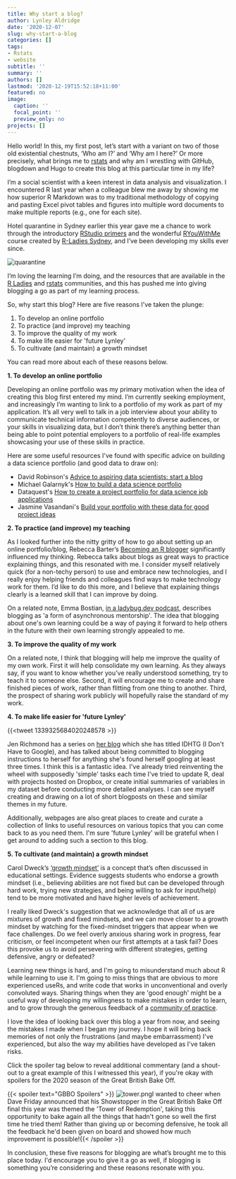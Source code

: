 ```yaml
---
title: Why start a blog?
author: Lynley Aldridge
date: '2020-12-07'
slug: why-start-a-blog
categories: []
tags: 
- Rstats
- website
subtitle: ''
summary: ''
authors: []
lastmod: '2020-12-19T15:52:18+11:00'
featured: no
image:
  caption: ''
  focal_point: ''
  preview_only: no
projects: []
---
```


Hello world!  In this, my first post, let’s start with a variant on two of those old existential chestnuts, ‘Who am I?’ and ‘Why am I here?’ Or more precisely, what brings me to [rstats](https://twitter.com/hashtag/rstats) and why am I wrestling with GitHub, blogdown and Hugo to create this blog at this particular time in my life?

I’m a social scientist with a keen interest in data analysis and visualization. I encountered R last year when a colleague blew me away by showing me how superior R Markdown was to my traditional methodology of copying and pasting Excel pivot tables and figures into multiple word documents to make multiple reports (e.g., one for each site). 

Hotel quarantine in Sydney earlier this year gave me a chance to work through the introductory [RStudio primers](https://rstudio.cloud/learn/primers) and the wonderful [RYouWithMe](https://rladiessydney.org/courses/ryouwithme/) course created by [R-Ladies Sydney](https://rladiessydney.org/), and I’ve been developing my skills ever since.  

![quarantine](/img/quarantine.png)

I’m loving the learning I’m doing, and the resources that are available in the [R Ladies](https://twitter.com/hashtag/RLadies) and [rstats](https://twitter.com/hashtag/rstats) communities, and this has pushed me into giving blogging a go as part of my learning process. 

So, why start this blog? Here are five reasons I've taken the plunge:

1. To develop an online portfolio
2. To practice (and improve) my teaching
3. To improve the quality of my work
4. To make life easier for 'future Lynley'
5. To cultivate (and maintain) a growth mindset

You can read more about each of these reasons below.

**1.	To develop an online portfolio**

Developing an online portfolio was my primary motivation when the idea of creating this blog first entered my mind.  I’m currently seeking employment, and increasingly I’m wanting to link to a portfolio of my work as part of my application. It’s all very well to talk in a job interview about your ability to communicate technical information competently to diverse audiences, or your skills in visualizing data, but I don’t think there’s anything better than being able to point potential employers to a portfolio of real-life examples showcasing your use of these skills in practice.  

Here are some useful resources I've found with specific advice on building a data science portfolio (and good data to draw on):

* David Robinson's [Advice to aspiring data scientists: start a blog](http://varianceexplained.org/r/start-blog/)
* Michael Galarnyk's [How to build a data science portfolio](https://towardsdatascience.com/how-to-build-a-data-science-portfolio-5f566517c79c)
* Dataquest's [How to create a project portfolio for data science job applications](https://www.dataquest.io/blog/career-guide-data-science-projects-portfolio/)
* Jasmine Vasandani's [Build your portfolio with these data for good project ideas](https://towardsdatascience.com/build-your-portfolio-with-these-data-for-good-project-ideas-919254357a66)

**2.	To practice (and improve) my teaching**

As I looked further into the nitty gritty of how to go about setting up an online portfolio/blog, Rebecca Barter’s [Becoming an R blogger](http://www.rebeccabarter.com/blog/2020-02-03_blogger/) significantly influenced my thinking. Rebecca talks about blogs as great ways to practice explaining things, and this resonated with me. I consider myself relatively quick (for a non-techy person) to use and embrace new technologies, and I really enjoy helping friends and colleagues find ways to make technology work for them.  I’d like to do this more, and I believe that explaining things clearly is a learned skill that I can improve by doing. 

On a related note, Emma Bostian, [in a ladybug.dev podcast](https://github.com/ladybug-podcast/ladybug-website/blob/master/transcripts/03-blogging-101.md), describes blogging as 'a form of asynchronous mentorship'. The idea that blogging about one's own learning could be a way of paying it forward to help others in the future with their own learning strongly appealed to me.   

**3.	To improve the quality of my work**

On a related note, I think that blogging will help me improve the quality of my own work.  First it will help consolidate my own learning.  As they always say, if you want to know whether you’ve really understood something, try to teach it to someone else.  Second, it will encourage me to create and share finished pieces of work, rather than flitting from one thing to another.  Third, the prospect of sharing work publicly will hopefully raise the standard of my work.

**4. To make life easier for 'future Lynley'**

{{<tweet 1339325684020248578 >}} 

Jen Richmond has a series on [her blog](http://jenrichmond.rbind.io/post/) which she has titled IDHTG (I Don't Have to Google), and has talked about being committed to blogging instructions to herself for anything she's found herself googling at least three times. I think this is a fantastic idea. I've already tried reinventing the wheel with supposedly 'simple' tasks each time I've tried to update R, deal with projects hosted on Dropbox, or create initial summaries of variables in my dataset before conducting more detailed analyses. I can see myself creating and drawing on a lot of short blogposts on these and similar themes in my future.

Additionally, webpages are also great places to create and curate a collection of links to useful resources on various topics that you can come back to as you need them. I'm sure 'future Lynley' will be grateful when I get around to adding such a section to this blog. 

**5.	To cultivate (and maintain) a growth mindset**

Carol Dweck’s [‘growth mindset’](https://www.edweek.org/ew/articles/2015/09/23/carol-dweck-revisits-the-growth-mindset.html) is a concept that’s often discussed in educational settings. Evidence suggests students who endorse a growth mindset (i.e., believing abilities are not fixed but can be developed through hard work, trying new strategies, and being willing to ask for input/help) tend to be more motivated and have higher levels of achievement. 

I really liked Dweck's suggestion that we acknowledge that all of us are mixtures of growth and fixed mindsets, and we can move closer to a growth mindset by watching for the fixed-mindset triggers that appear when we face challenges.  Do we feel overly anxious sharing work in progress, fear criticism, or feel incompetent when our first attempts at a task fail?  Does this provoke us to avoid persevering with different strategies, getting defensive, angry or defeated?

Learning new things is hard, and I'm going to misunderstand much about R while learning to use it. I'm going to miss things that are obvious to more experienced useRs, and write code that works in unconventional and overly convoluted ways. Sharing things when they are 'good enough' might be a useful way of developing my willingness to make mistakes in order to learn, and to grow through the generous feedback of a [community of practice](https://wenger-trayner.com/).

I love the idea of looking back over this blog a year from now, and seeing the mistakes I made when I began my journey. I hope it will bring back memories of not only the  frustrations (and maybe embarrassment) I've experienced, but also the way my abilities have developed as I've taken risks.

Click the spoiler tag below to reveal additional commentary (and a shout-out to a great example of this I witnessed this year), if you're okay with  spoilers for the 2020 season of the Great British Bake Off.  

{{< spoiler text="GBBO Spoilers" >}} ![tower.png](/img/tower.png)I wanted to cheer when Dave Friday announced that his Showstopper in the Great British Bake Off final this year was themed the 'Tower of Redemption', taking this opportunity to bake again all the things that hadn't gone so well the first time he tried them! Rather than giving up or becoming defensive, he took all the feedback he'd been given on board and showed how much improvement is possible!{{< /spoiler >}}

In conclusion, these five reasons for blogging are what’s brought me to this place today. I'd encourage you to give it a go as well, if blogging is something you’re considering and these reasons resonate with you.